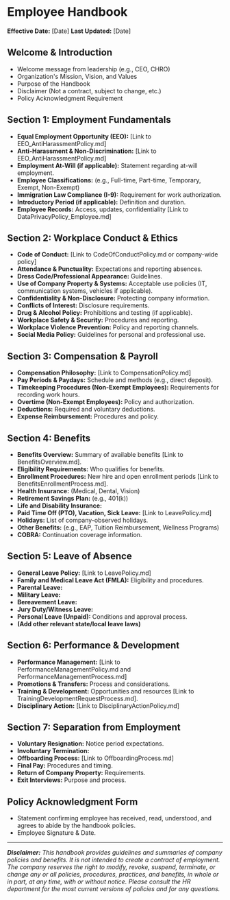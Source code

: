 # Employee Handbook

**Effective Date:** [Date]
**Last Updated:** [Date]

## Welcome & Introduction

*   Welcome message from leadership (e.g., CEO, CHRO)
*   Organization's Mission, Vision, and Values
*   Purpose of the Handbook
*   Disclaimer (Not a contract, subject to change, etc.)
*   Policy Acknowledgment Requirement

## Section 1: Employment Fundamentals

*   **Equal Employment Opportunity (EEO):** [Link to EEO_AntiHarassmentPolicy.md]
*   **Anti-Harassment & Non-Discrimination:** [Link to EEO_AntiHarassmentPolicy.md]
*   **Employment At-Will (if applicable):** Statement regarding at-will employment.
*   **Employee Classifications:** (e.g., Full-time, Part-time, Temporary, Exempt, Non-Exempt)
*   **Immigration Law Compliance (I-9):** Requirement for work authorization.
*   **Introductory Period (if applicable):** Definition and duration.
*   **Employee Records:** Access, updates, confidentiality [Link to DataPrivacyPolicy_Employee.md]

## Section 2: Workplace Conduct & Ethics

*   **Code of Conduct:** [Link to CodeOfConductPolicy.md or company-wide policy]
*   **Attendance & Punctuality:** Expectations and reporting absences.
*   **Dress Code/Professional Appearance:** Guidelines.
*   **Use of Company Property & Systems:** Acceptable use policies (IT, communication systems, vehicles if applicable).
*   **Confidentiality & Non-Disclosure:** Protecting company information.
*   **Conflicts of Interest:** Disclosure requirements.
*   **Drug & Alcohol Policy:** Prohibitions and testing (if applicable).
*   **Workplace Safety & Security:** Procedures and reporting.
*   **Workplace Violence Prevention:** Policy and reporting channels.
*   **Social Media Policy:** Guidelines for personal and professional use.

## Section 3: Compensation & Payroll

*   **Compensation Philosophy:** [Link to CompensationPolicy.md]
*   **Pay Periods & Paydays:** Schedule and methods (e.g., direct deposit).
*   **Timekeeping Procedures (Non-Exempt Employees):** Requirements for recording work hours.
*   **Overtime (Non-Exempt Employees):** Policy and authorization.
*   **Deductions:** Required and voluntary deductions.
*   **Expense Reimbursement:** Procedures and policy.

## Section 4: Benefits

*   **Benefits Overview:** Summary of available benefits [Link to BenefitsOverview.md].
*   **Eligibility Requirements:** Who qualifies for benefits.
*   **Enrollment Procedures:** New hire and open enrollment periods [Link to BenefitsEnrollmentProcess.md].
*   **Health Insurance:** (Medical, Dental, Vision)
*   **Retirement Savings Plan:** (e.g., 401(k))
*   **Life and Disability Insurance:**
*   **Paid Time Off (PTO), Vacation, Sick Leave:** [Link to LeavePolicy.md]
*   **Holidays:** List of company-observed holidays.
*   **Other Benefits:** (e.g., EAP, Tuition Reimbursement, Wellness Programs)
*   **COBRA:** Continuation coverage information.

## Section 5: Leave of Absence

*   **General Leave Policy:** [Link to LeavePolicy.md]
*   **Family and Medical Leave Act (FMLA):** Eligibility and procedures.
*   **Parental Leave:**
*   **Military Leave:**
*   **Bereavement Leave:**
*   **Jury Duty/Witness Leave:**
*   **Personal Leave (Unpaid):** Conditions and approval process.
*   **(Add other relevant state/local leave laws)**

## Section 6: Performance & Development

*   **Performance Management:** [Link to PerformanceManagementPolicy.md and PerformanceManagementProcess.md]
*   **Promotions & Transfers:** Process and considerations.
*   **Training & Development:** Opportunities and resources [Link to TrainingDevelopmentRequestProcess.md].
*   **Disciplinary Action:** [Link to DisciplinaryActionPolicy.md]

## Section 7: Separation from Employment

*   **Voluntary Resignation:** Notice period expectations.
*   **Involuntary Termination:**
*   **Offboarding Process:** [Link to OffboardingProcess.md]
*   **Final Pay:** Procedures and timing.
*   **Return of Company Property:** Requirements.
*   **Exit Interviews:** Purpose and process.

## Policy Acknowledgment Form

*   Statement confirming employee has received, read, understood, and agrees to abide by the handbook policies.
*   Employee Signature & Date.

---

***Disclaimer:** This handbook provides guidelines and summaries of company policies and benefits. It is not intended to create a contract of employment. The company reserves the right to modify, revoke, suspend, terminate, or change any or all policies, procedures, practices, and benefits, in whole or in part, at any time, with or without notice. Please consult the HR department for the most current versions of policies and for any questions.* 